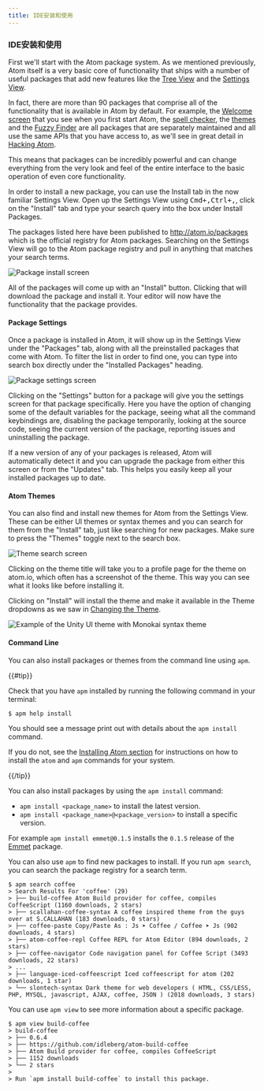 ```yaml
---
title: IDE安装和使用
---
```

### IDE安装和使用

First we'll start with the Atom package system. As we mentioned previously, Atom itself is a very basic core of functionality that ships with a number of useful packages that add new features like the [Tree View](https://github.com/atom/tree-view) and the [Settings View](https://github.com/atom/settings-view).

In fact, there are more than 90 packages that comprise all of the functionality that is available in Atom by default. For example, the [Welcome screen](https://github.com/atom/welcome) that you see when you first start Atom, the [spell checker](https://github.com/atom/spell-check), the [themes](https://github.com/atom/one-dark-ui) and the [Fuzzy Finder](https://github.com/atom/fuzzy-finder) are all packages that are separately maintained and all use the same APIs that you have access to, as we'll see in great detail in [Hacking Atom](/hacking-atom/).

This means that packages can be incredibly powerful and can change everything from the very look and feel of the entire interface to the basic operation of even core functionality.

In order to install a new package, you can use the Install tab in the now familiar Settings View. Open up the Settings View using <kbd class="platform-mac">Cmd+,</kbd><kbd class="platform-windows platform-linux">Ctrl+,</kbd>, click on the "Install" tab and type your search query into the box under Install Packages.

The packages listed here have been published to http://atom.io/packages which is the official registry for Atom packages. Searching on the Settings View will go to the Atom package registry and pull in anything that matches your search terms.

![Package install screen](../../images/packages-install.png "Package install screen")

All of the packages will come up with an "Install" button. Clicking that will download the package and install it. Your editor will now have the functionality that the package provides.

#### Package Settings

Once a package is installed in Atom, it will show up in the Settings View under the "Packages" tab, along with all the preinstalled packages that come with Atom. To filter the list in order to find one, you can type into search box directly under the "Installed Packages" heading.

![Package settings screen](../../images/package-specific-settings.png "Package settings screen")

Clicking on the "Settings" button for a package will give you the settings screen for that package specifically. Here you have the option of changing some of the default variables for the package, seeing what all the command keybindings are, disabling the package temporarily, looking at the source code, seeing the current version of the package, reporting issues and uninstalling the package.

If a new version of any of your packages is released, Atom will automatically detect it and you can upgrade the package from either this screen or from the "Updates" tab. This helps you easily keep all your installed packages up to date.

#### Atom Themes

You can also find and install new themes for Atom from the Settings View. These can be either UI themes or syntax themes and you can search for them from the "Install" tab, just like searching for new packages. Make sure to press the "Themes" toggle next to the search box.

![Theme search screen](../../images/themes.png "Theme search screen")

Clicking on the theme title will take you to a profile page for the theme on atom.io, which often has a screenshot of the theme. This way you can see what it looks like before installing it.

Clicking on "Install" will install the theme and make it available in the Theme dropdowns as we saw in [Changing the Theme](/getting-started/sections/atom-basics/#changing-the-theme).

![Example of the Unity UI theme with Monokai syntax theme](../../images/unity-theme.png "Example of the Unity UI theme with Monokai syntax theme")

#### Command Line

You can also install packages or themes from the command line using `apm`.

{{#tip}}

Check that you have `apm` installed by running the following command in your terminal:

``` command-line
$ apm help install
```

You should see a message print out with details about the `apm install` command.

If you do not, see the [Installing Atom section](/getting-started/sections/installing-atom) for instructions on how to install the `atom` and `apm` commands for your system.

{{/tip}}

You can also install packages by using the `apm install` command:

* `apm install <package_name>` to install the latest version.
* `apm install <package_name>@<package_version>` to install a specific version.

For example `apm install emmet@0.1.5` installs the `0.1.5` release of the [Emmet](https://github.com/atom/emmet) package.

You can also use `apm` to find new packages to install. If you run `apm search`, you can search the package registry for a search term.

``` command-line
$ apm search coffee
> Search Results For 'coffee' (29)
> ├── build-coffee Atom Build provider for coffee, compiles CoffeeScript (1160 downloads, 2 stars)
> ├── scallahan-coffee-syntax A coffee inspired theme from the guys over at S.CALLAHAN (183 downloads, 0 stars)
> ├── coffee-paste Copy/Paste As : Js ➤ Coffee / Coffee ➤ Js (902 downloads, 4 stars)
> ├── atom-coffee-repl Coffee REPL for Atom Editor (894 downloads, 2 stars)
> ├── coffee-navigator Code navigation panel for Coffee Script (3493 downloads, 22 stars)
> ...
> ├── language-iced-coffeescript Iced coffeescript for atom (202 downloads, 1 star)
> └── slontech-syntax Dark theme for web developers ( HTML, CSS/LESS, PHP, MYSQL, javascript, AJAX, coffee, JSON ) (2018 downloads, 3 stars)
```

You can use `apm view` to see more information about a specific package.

``` command-line
$ apm view build-coffee
> build-coffee
> ├── 0.6.4
> ├── https://github.com/idleberg/atom-build-coffee
> ├── Atom Build provider for coffee, compiles CoffeeScript
> ├── 1152 downloads
> └── 2 stars
>
> Run `apm install build-coffee` to install this package.
```
